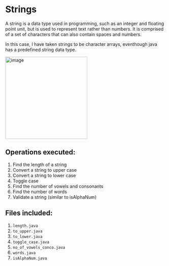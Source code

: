 # Strings
A string is a data type used in programming, such as an integer and floating point unit, but is used to represent text rather than numbers. It is comprised of a set of characters that can also contain spaces and numbers.

In this case, I have taken strings to be character arrays, eventhough java has a predefined string data type.

<img width="258" alt="image" src="https://user-images.githubusercontent.com/68846562/146728734-6c24c7ae-6e3e-4626-ac6b-82fbb1e220fb.png">

## Operations executed:
1. Find the length of a string
2. Convert a string to upper case
3. Convert a string to lower case
4. Toggle case
5. Find the number of vowels and consonants
6. Find the number of words
7. Validate a string (similar to isAlphaNum)

## Files included:
1. `length.java`
2. `to_upper.java`
3. `to_lower.java`
4. `toggle_case.java`
5. `no_of_vowels_conco.java`
6. `words.java`
7. `isAlphaNum.java`
